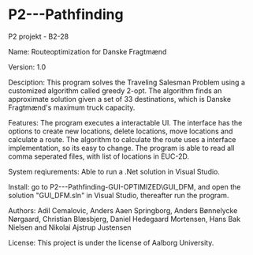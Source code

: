 # P2---Pathfinding
P2 projekt - B2-28

Name: Routeoptimization for Danske Fragtmænd

Version: 1.0

Desciption: This program solves the Traveling Salesman Problem using a customized algorithm called greedy 2-opt. The algorithm finds an approximate solution given a set of 33 destinations, which is Danske Fragtmænd's maximum truck capacity.  

Features: The program executes a interactable UI. The interface has the options to create new locations, delete locations, move locations and calculate a route. The algorithm to calculate the route uses a interface implementation, so its easy to change. The program is able to read all comma seperated files, with list of locations in EUC-2D. 

System reqiurements: Able to run a .Net solution in Visual Studio. 

Install: go to P2---Pathfinding-GUI-OPTIMIZED\GUI_DFM, and open the solution "GUI_DFM.sln" in Visual Studio, thereafter run the program. 

Authors: Adil Cemalovic, Anders Aaen Springborg, Anders Bønnelycke Nørgaard, Christian Blæsbjerg, Daniel Hedegaard Mortensen, Hans Bak Nielsen and Nikolai Ajstrup Justensen

License: This project is under the license of Aalborg University.
            
